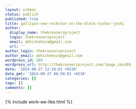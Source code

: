```yaml
---
layout: videos
status: publish
published: true
title: galliyan-new-rockstar-on-the-block-tushar-joshi
author:
  display_name: thekroonerzproject
  login: thekroonerzproject
  email: abhishekoza@gmail.com
  url: ''
author_login: thekroonerzproject
author_email: abhishekoza@gmail.com
wordpress_id: 369
wordpress_url: http://thekroonerzproject.com/?page_id=369
date: '2014-08-27 12:20:01 +0530'
date_gmt: '2014-08-27 06:50:01 +0530'
categories: []
tags: []
comments: []
---
```


{% include work-we-like.html %}